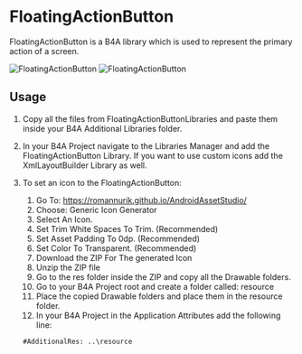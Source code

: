 # FloatingActionButton

FloatingActionButton is a B4A library which is used to represent the primary action of a screen.

![FloatingActionButton](https://i.ibb.co/dsTVJGh/FloatingActionButton.png)
![FloatingActionButton](https://i.ibb.co/nmD6vgZ/FloatingActionButton2.png)

## Usage
1. Copy all the files from FloatingActionButtonLibraries and paste them inside your B4A Additional Libraries folder.
2. In your B4A Project navigate to the Libraries Manager and add the FloatingActionButton Library. If you want to use custom icons add the XmlLayoutBuilder Library as well.
3. To set an icon to the FloatingActionButton:
   1. Go To: https://romannurik.github.io/AndroidAssetStudio/
   2. Choose: Generic Icon Generator
   3. Select An Icon.
   4. Set Trim White Spaces To Trim. (Recommended)
   5. Set Asset Padding To 0dp. (Recommended)
   6. Set Color To Transparent. (Recommended)
   7. Download the ZIP For The generated Icon
   8. Unzip the ZIP file
   9. Go to the res folder inside the ZIP and copy all the Drawable folders.
   10. Go to your B4A Project root and create a folder called: resource
   11. Place the copied Drawable folders and place them in the resource folder. 
   12. In your B4A Project in the Application Attributes add the following line:

   ```
   #AdditionalRes: ..\resource
   ```
